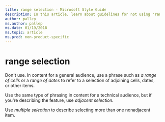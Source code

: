 ```yaml
---
title: range selection - Microsoft Style Guide
description: In this article, learn about guidelines for not using 'range selection' and when to use 'multiple selection' in Microsoft documents.
author: pallep
ms.author: pallep
ms.date: 01/19/2018
ms.topic: article
ms.prod: non-product-specific
---
```


# range selection

Don't use. In content for a general audience, use a phrase such as *a range of cells* or a *range of dates* to refer to a selection of adjoining cells, dates, or other items.

Use the same type of phrasing in content for a technical audience, but if you're describing the feature, use *adjacent selection*.

Use *multiple selection* to describe selecting more than one nonadjacent item.
